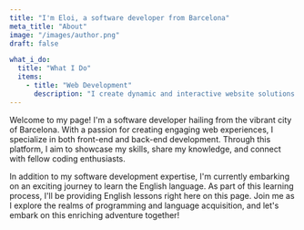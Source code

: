 ```yaml
---
title: "I'm Eloi, a software developer from Barcelona"
meta_title: "About"
image: "/images/author.png"
draft: false

what_i_do:
  title: "What I Do"
  items:
    - title: "Web Development"
      description: "I create dynamic and interactive website solutions."
---
```


Welcome to my page! I'm a software developer hailing from the vibrant city of Barcelona. With a passion for creating engaging web experiences, I specialize in both front-end and back-end development. Through this platform, I aim to showcase my skills, share my knowledge, and connect with fellow coding enthusiasts.

In addition to my software development expertise, I'm currently embarking on an exciting journey to learn the English language. As part of this learning process, I'll be providing English lessons right here on this page. Join me as I explore the realms of programming and language acquisition, and let's embark on this enriching adventure together!
